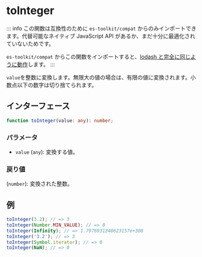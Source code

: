 # toInteger

::: info
この関数は互換性のために `es-toolkit/compat` からのみインポートできます。代替可能なネイティブ JavaScript API があるか、まだ十分に最適化されていないためです。

`es-toolkit/compat` からこの関数をインポートすると、[lodash と完全に同じように動作](../../../compatibility.md)します。
:::

`value`を整数に変換します。無限大の値の場合は、有限の値に変換されます。小数点以下の数字は切り捨てられます。

## インターフェース

```typescript
function toInteger(value: any): number;
```

### パラメータ

- `value` (`any`): 変換する値。

### 戻り値

(`number`): 変換された整数。

## 例

```typescript
toInteger(3.2); // => 3
toInteger(Number.MIN_VALUE); // => 0
toInteger(Infinity); // => 1.7976931348623157e+308
toInteger('3.2'); // => 3
toInteger(Symbol.iterator); // => 0
toInteger(NaN); // => 0
```
